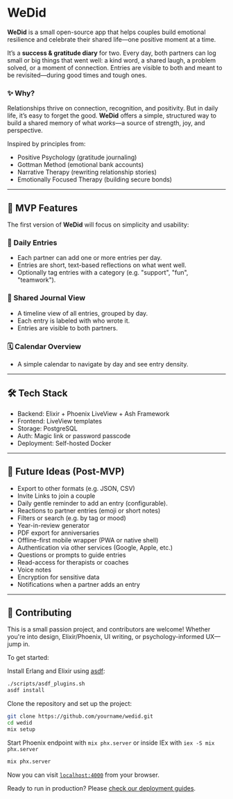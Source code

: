 # WeDid

**WeDid** is a small open-source app that helps couples build emotional resilience and celebrate their shared life—one positive moment at a time.

It’s a **success & gratitude diary** for two. Every day, both partners can log small or big things that went well: a kind word, a shared laugh, a problem solved, or a moment of connection. Entries are visible to both and meant to be revisited—during good times and tough ones.

### ✨ Why?

Relationships thrive on connection, recognition, and positivity. But in daily life, it’s easy to forget the good.
**WeDid** offers a simple, structured way to build a shared memory of what *works*—a source of strength, joy, and perspective.

Inspired by principles from:
- Positive Psychology (gratitude journaling)
- Gottman Method (emotional bank accounts)
- Narrative Therapy (rewriting relationship stories)
- Emotionally Focused Therapy (building secure bonds)

---

## 🚀 MVP Features

The first version of **WeDid** will focus on simplicity and usability:

### 💬 Daily Entries
- Each partner can add one or more entries per day.
- Entries are short, text-based reflections on what went well.
- Optionally tag entries with a category (e.g. "support", "fun", "teamwork").

### 👀 Shared Journal View
- A timeline view of all entries, grouped by day.
- Each entry is labeled with who wrote it.
- Entries are visible to both partners.

### 🗓️ Calendar Overview
- A simple calendar to navigate by day and see entry density.

---

## 🛠️ Tech Stack

- Backend: Elixir + Phoenix LiveView + Ash Framework
- Frontend: LiveView templates
- Storage: PostgreSQL
- Auth: Magic link or password passcode
- Deployment: Self-hosted Docker

---

## 🎯 Future Ideas (Post-MVP)
- Export to other formats (e.g. JSON, CSV)
- Invite Links to join a couple
- Daily gentle reminder to add an entry (configurable).
- Reactions to partner entries (emoji or short notes)
- Filters or search (e.g. by tag or mood)
- Year-in-review generator
- PDF export for anniversaries
- Offline-first mobile wrapper (PWA or native shell)
- Authentication via other services (Google, Apple, etc.)
- Questions or prompts to guide entries
- Read-access for therapists or coaches
- Voice notes
- Encryption for sensitive data
- Notifications when a partner adds an entry

---

## 🤝 Contributing

This is a small passion project, and contributors are welcome! Whether you're into design, Elixir/Phoenix, UI writing, or psychology-informed UX—jump in.

To get started:

Install Erlang and Elixir using [asdf](https://asdf-vm.com/):
```bash
./scripts/asdf_plugins.sh
asdf install
```

Clone the repository and set up the project:

```bash
git clone https://github.com/yourname/wedid.git
cd wedid
mix setup
```


Start Phoenix endpoint with `mix phx.server` or inside IEx with `iex -S mix phx.server`
```bash
mix phx.server
```

Now you can visit [`localhost:4000`](http://localhost:4000) from your browser.

Ready to run in production? Please [check our deployment guides](https://hexdocs.pm/phoenix/deployment.html).
